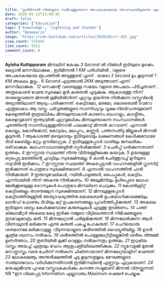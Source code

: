 ```yaml
---
title: "ഇടിമിന്നൽ നിങ്ങളുടെ സമീപത്തുതന്നെ അപകടകരമായ അവസ്ഥയിലുണ്ടോ എന്നെങ്ങനെ മനസിലാക്കാം ?"
date: 2020-05-12T13:09:42
draft: false
categories: ["Education"]
tags: ['knowledge', 'lightning and thunder']
author: "Beaumaris"
image: "https://cdn.boolokam.com/articles/2020/05/rr-425.jpg"
view_count: 575445
like_count: 5521
comment_count: 0
---
```


[](https://wordpress-972788-3403151.cloudwaysapps.com/ayisha-kuttippuram-post/273274/rr-444)**Ayisha Kuttippuram** മിന്നലിന് ശേഷം _3 Second_ ല്‍ നിങ്ങള്‍ ഇടിയുടെ മുഴക്കം കേട്ടാല്‍ മനസിലാക്കുക , ഇടിമിന്നല്‍ _1 KM_ പരിധിയില്‍ , വളരെ അപകടകരമായ രൂപത്തില്‍ അടുത്തുണ്ട് എന്ന് . ഓരോ _3 Second_ ഉം കൂടുന്നത് _1 KM_ അകലം കൂട്ടും . _6 Second_ എടുത്താല്‍ _2KM_ അടുത്താണ് എന്ന് മനസിലാക്കുക . _12_ സെക്കന്റ് വരെയുള്ള സമയം വളരെ അപകടം പിടിച്ചതാണ് . അതുകൊണ്ട് വേണ്ട സുരക്ഷാ മുൻ കരുതൽ എടുക്കുക. ആകാശത്തു നിന്ന് താഴേയ്ക്കുവരുന്ന മിന്നൽ ഭൂമിയിൽനിന്ന് ഏറ്റവും ഉയർന്നു നിൽക്കുന്ന വസ്തുവിന്റെ അഗ്രത്തിലാണ് ആദ്യം പതിക്കുന്നത്. കെട്ടിടമോ, മരമോ, മൊബൈൽ ടവറോ എന്തുമാകാം ആ വസ്തു. പർവ്വതങ്ങളുടെ സാന്നിധ്യവും വൃക്ഷ നിബിഡതയുമാണ് കേരളത്തിൽ ഇത്രയധികം മിന്നലുണ്ടാകാൻ കാരണം.ബംഗാളും, കാശ്മീരും, കേരളവുമാണ് ഇന്ത്യയിൽ ഏറ്റവുമധികം മിന്നലുണ്ടാകുന്ന സംസ്ഥാനങ്ങൾ. ചുരത്തിന്റെ സാന്നിധ്യമുള്ളതിനാൽ പാലക്കാട്ട് മിന്നൽ കുറവാണ്. എന്നാൽ കൊല്ലം, കോഴിക്കോട്, കോട്ടയം, മലപ്പുറം, കണ്ണൂർ, പത്തനംതിട്ട ജില്ലകൾ മിന്നല്‍ കൂടുതല്‍. _1_ ആകാശത്ത് മഴയുടെയും ഇടിയുടെയും ലക്ഷണങ്ങൾ കേൾക്കുമ്പോഴേ ടിവി കേബിളും മറ്റും ഊരിമാറ്റുക. _2_ ഇടിയുള്ളപ്പോൾ വാതിലും ജനലരികും ഒഴിവാക്കുക. ലോഹസാധനങ്ങളിൽ സ്പർശിക്കരുത്. _3_ ചെരിപ്പ് ധരിക്കുന്നതാണ് ഉത്തമം. _4_ തുറസ്സായ സ്ഥലത്ത് നിന്നു വീടിനുള്ളിലേക്കു കയറുക. _5_ ഉയരമുള്ള ഒറ്റപ്പെട്ട മരത്തിന്റെ ചുവട്ടിലും സുരക്ഷിതമല്ല. _6_ കാൽ ചേർത്തുവച്ച് മുറിയുടെ നടുവിൽ ഇരിക്കാം. _7_ തുറസ്സായ സ്ഥലത്ത് അകപ്പെട്ടാൽ വാഹനങ്ങളിൽ ഗ്ലാസിട്ട് ഇരിക്കുന്നത് പൊതുവേ സുരക്ഷിതമാണ്. _8_ എന്നാൽ വാഹനത്തിൽ ചാരി നിൽക്കരുത്. _9_ ഇരുമ്പുവേലികൾ, റയിൽപാളങ്ങൾ, പൈപ്പുകൾ, കെട്ടിടം എന്നിവയിൽ നിന്ന് അകന്നു നിൽക്കണം. _10_ അലുമിനിയും ഉൾപ്പെടെ ലോഹ മേൽക്കൂരയുള്ള ടെറസുകൾ പൊതുവേ മിന്നലിനെ ചെറുക്കും. _11_ കോൺക്രീറ്റ് കെട്ടിടങ്ങളും താരതമ്യേന സുരക്ഷിതമാണ്. _12_ മിന്നലുള്ളപ്പോൾ കെട്ടിടത്തിനുള്ളിൽ അത്യാവശ്യത്തിനു മൊബൈൽ ഉപയോഗിക്കാമെങ്കിലും ലാൻഡ് ഫോണും ടിവിയും മറ്റ് ഉപകരണങ്ങളും പ്രവർത്തിപ്പിക്കരുത്. _13_ അകലെ ഇടിയുടെ ശബ്ദം കേൾക്കുമ്പോഴേ കരുതലുകൾ എടുത്തു തുടങ്ങണം. _14_ പത്ത് കിലോമീറ്റർ അകലെ കേട്ട ഇടിക്കു നമ്മുടെ വീട്ടിലെത്താൻ നിമിഷങ്ങളുടെ ഇടവേളമാത്രം മതി. _15_ മിന്നലേറ്റാൽ പരിഭ്രമിക്കരുത്. _16_ മിന്നലേൽക്കുന്ന ആൾ വീണാലുടൻ മരിക്കുന്നു എന്നു കരുതി പകച്ചു പോകരുത്. _17_ ചെറിയൊരു ശതമാനമേ മരിക്കാറുള്ളൂ. വീഴുന്നയാളുടെ ശരീരത്തിൽ വൈദ്യുതിയില്ല. _18_ ഉടൻ കൃത്രിമ ശ്വാസം നൽകാം. _19_ ശരീരത്തിൽ പൊള്ളലേറ്റിട്ടില്ലെങ്കിൽ ശരീരം തിരുമ്മി ഉണർത്താം. _20_ തുണിയിൽ മുക്കി വെള്ളം നൽകുന്നതും ഉത്തമം. _21_ ഇറുകിയ വസ്ത്രം അയച്ച് എത്രയും വേഗം ആശുപത്രിയിലെത്തിക്കുക. _22_ ന്യൂറോളജി മുതൽ മന:ശ്ശാസ്ത്രം വരെ ചേർന്ന് നൽകുന്ന ചികിത്സയാണ് മിന്നലേറ്റയാളിന് വേണ്ടത്. _23_ ലോകമെങ്ങും അന്തരീക്ഷത്തിൽ ചൂടു കൂടുന്നതുമൂലം മേഘങ്ങളുടെ സഞ്ചാരവേഗം വർധിക്കുന്നതിനാൽ ഇടിമിന്നലിന്റെ എണ്ണവും ഏറുകയാണ്. _24_ മനുഷ്യജീവനു പുറമെ വസ്തുവകകൾക്കും കനത്ത നഷ്ടമാണ് മിന്നൽ വിതയ്ക്കുന്നത്. _NB_ *ഈ വിലപ്പെട്ട Information എല്ലാവരും Maximum ഷെയർ ചെയ്യുക.
